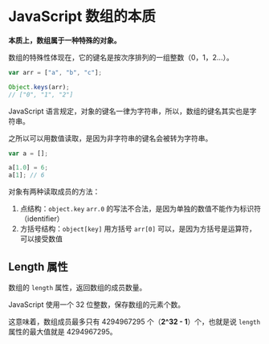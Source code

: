 # JavaScript 数组的本质

**本质上，数组属于一种特殊的对象。**

数组的特殊性体现在，它的键名是按次序排列的一组整数（0，1，2...）。

```javascript
var arr = ["a", "b", "c"];

Object.keys(arr);
// ["0", "1", "2"]
```

JavaScript 语言规定，对象的键名一律为字符串，所以，数组的键名其实也是字符串。

之所以可以用数值读取，是因为非字符串的键名会被转为字符串。

```javascript
var a = [];

a[1.0] = 6;
a[1]; // 6
```

对象有两种读取成员的方法：

1. 点结构：`object.key`
   `arr.0` 的写法不合法，是因为单独的数值不能作为标识符（identifier）
2. 方括号结构：`object[key]`
   用方括号 `arr[0]` 可以，是因为方括号是运算符，可以接受数值

## Length 属性

数组的 `length` 属性，返回数组的成员数量。

JavaScript 使用一个 32 位整数，保存数组的元素个数。

这意味着，数组成员最多只有 4294967295 个（**2^32 - 1**）个，也就是说 `length` 属性的最大值就是 4294967295。
